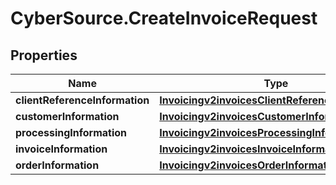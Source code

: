 # CyberSource.CreateInvoiceRequest

## Properties
Name | Type | Description | Notes
------------ | ------------- | ------------- | -------------
**clientReferenceInformation** | [**Invoicingv2invoicesClientReferenceInformation**](Invoicingv2invoicesClientReferenceInformation.md) |  | [optional] 
**customerInformation** | [**Invoicingv2invoicesCustomerInformation**](Invoicingv2invoicesCustomerInformation.md) |  | [optional] 
**processingInformation** | [**Invoicingv2invoicesProcessingInformation**](Invoicingv2invoicesProcessingInformation.md) |  | [optional] 
**invoiceInformation** | [**Invoicingv2invoicesInvoiceInformation**](Invoicingv2invoicesInvoiceInformation.md) |  | 
**orderInformation** | [**Invoicingv2invoicesOrderInformation**](Invoicingv2invoicesOrderInformation.md) |  | 


